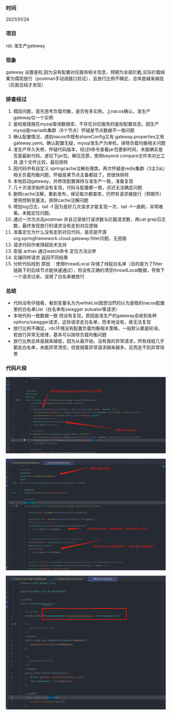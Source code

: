 ### 时间

2021/01/24

### 项目

rdc 准生产gateway

### 现象

gateway 设置鉴权,因为没有配置对应服务相关信息，预期为全部拦截,实际拦截结果为偶现放行（postman手动调接口验证），且放行比例不确定，总体是越来越低（后面总结才发现）

### 排查经过

1. 偶现问题，首先思考负载均衡，是否有多实例。上nacos确认，准生产gateway仅一个实例
2. 鉴权报错报在mysql查询数据库，不存在对应服务的鉴权配置信息。因生产mysql是mariadb集群（6个节点）怀疑是节点数据不一致问题
3. 确认配置情况，遇到nacos中既有shareConfig又有 gateway.properties又有gateway.yaml。确认配置无疑，mysql准生产为单机，排除负载均衡相关问题
4. 准生产年久失修，怀疑代码版本，经过ll命令查看jar包更新时间，未能确实是否是最新代码，遂拉下jar包，解压还原，使用beyond compare文件夹对比工具 逐个文件比较，最后排除
5. 因代码中有自定义 springcache注解处理类，再次怀疑是redis集群（3主3从）相关负载均衡问题，怀疑是某节点主备都挂了。但很快排除
6. 本地启动gateway，并修改配置保持与准生产一致，准备复现
7. 几十次请求始终没有复现，代码与配置都一致，迟迟无法确定问题
8. 删除cache注解，重新发布，保证每次都查库，仍然有请求被放行（预期外）使用控制变量法，排除cache注解问题
9. 增加log日志，tail -f 因为是好几次请求才能复现一次，tail -f一直刷，非常难看。未能定位问题。
10. 通过一次次点击postman 并且记录放行请求数与拦截请求数，再cat grep日志数，最终发现放行的请求没有走到对应逻辑
11. 准备定位为什么没有走到对应代码，是否是开源org.springframework.cloud.gateway.filter问题，无思路
12. 请求代码作者铮超技术支持
13. 安装 arthas  通过watch命令 定位方法出参
14. 实锤同样请求 返回不同结果
15. 分析代码找到 原因 ：使用threadLocal 存储了线程白名单（目的是为了filter链路下的后续节点能快速通过），但没有正确的清空threadLocal数据，导致下一个请求过来，误用了白名单被放行

### 总结

* 代码没有仔细看，看到变量名为为wihteList就想当然的以为是取的nacos配置里的白名单List（白名单有swagger  autuator等请求）
* 本地代码一致数据一致 但没有复现，原因是准生产的gateway会收到各种options/swagger请求，这些请求走白名单，而本地没有，故无法复现
* 放行比例不确定。rdc环境没有配置负载均衡相关策略，一般默认都是轮询，若放行异常无规律，基本可以排除负载均衡问题
* 放行比例总体是越来越低，因为从最开始，没有我的异常请求，所有线程几乎都走白名单，未能异常清空，但是随着异常请求越来越多，反而走不到异常场景

### 代码片段

![image.png](assets/filter.png)

![image.png](assets/authFilter.png)

![image.png](assets/whitelist.png)
